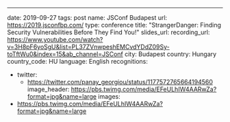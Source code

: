 ---
date: 2019-09-27
tags: post
name: JSConf Budapest
url: https://2019.jsconfbp.com/
type: conference
title: "StrangerDanger: Finding Security Vulnerabilities Before They Find You!"
slides_url:
recording_url: https://www.youtube.com/watch?v=3H8pF6yoSgU&list=PL37ZVnwpeshEMCvdYDdZ09Sy-toTftWu0&index=15&ab_channel=JSConf
city: Budapest
country: Hungary
country_code: HU
language: English
recognitions:
  - twitter:
    - https://twitter.com/panay_georgiou/status/1177572765664194560
image_header: https://pbs.twimg.com/media/EFeULhIW4AARwZa?format=jpg&name=large
images:
  - https://pbs.twimg.com/media/EFeULhIW4AARwZa?format=jpg&name=large
